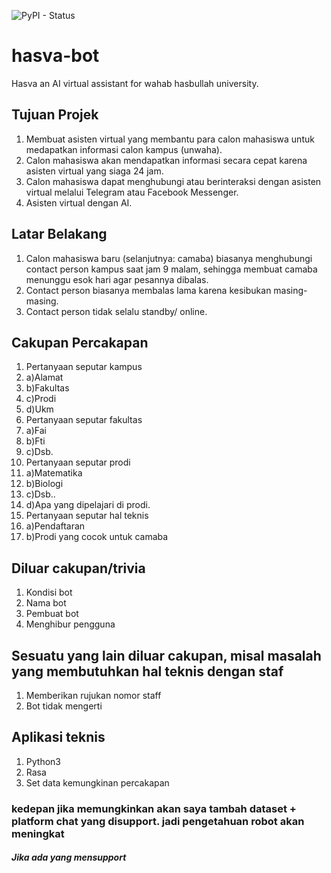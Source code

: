 ![PyPI - Status](https://img.shields.io/pypi/status/rasa?style=for-the-badge)



# hasva-bot
Hasva an AI virtual assistant for wahab hasbullah university. 

## Tujuan Projek

1. Membuat asisten virtual yang membantu para calon mahasiswa untuk medapatkan informasi calon kampus (unwaha).
2. Calon mahasiswa akan mendapatkan informasi secara cepat karena asisten virtual yang siaga 24 jam.
3. Calon mahasiswa dapat menghubungi atau berinteraksi dengan asisten virtual melalui Telegram atau Facebook Messenger.
4. Asisten virtual dengan AI.

## Latar Belakang

1. Calon mahasiswa baru (selanjutnya: camaba) biasanya menghubungi contact person kampus saat jam 9 malam, sehingga membuat camaba menunggu esok hari agar pesannya dibalas.
2. Contact person biasanya membalas lama karena kesibukan masing-masing.
3. Contact person tidak selalu standby/ online.



## Cakupan Percakapan

1. Pertanyaan seputar kampus
  1. a)Alamat
  2. b)Fakultas
  3. c)Prodi
  4. d)Ukm
2. Pertanyaan seputar fakultas
  1. a)Fai
  2. b)Fti
  3. c)Dsb.
3. Pertanyaan seputar prodi
  1. a)Matematika
  2. b)Biologi
  3. c)Dsb..
  4. d)Apa yang dipelajari di prodi.
4. Pertanyaan seputar hal teknis
  1. a)Pendaftaran
  2. b)Prodi yang cocok untuk camaba

## Diluar cakupan/trivia

1. Kondisi bot
2. Nama bot
3. Pembuat bot
4. Menghibur pengguna

## Sesuatu yang lain diluar cakupan, misal masalah yang membutuhkan hal teknis dengan staf

1. Memberikan rujukan nomor staff
2. Bot tidak mengerti

## Aplikasi teknis

1. Python3
2. Rasa
3. Set data kemungkinan percakapan

### kedepan jika memungkinkan akan saya tambah dataset + platform chat yang disupport. jadi pengetahuan robot akan meningkat
#### ***Jika ada yang mensupport***